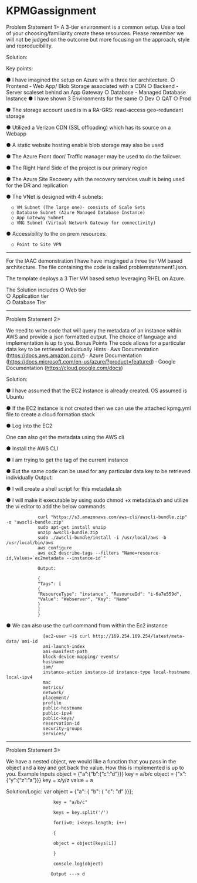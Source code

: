 # KPMGassignment


Problem Statement 1>
A 3-tier environment is a common setup. Use a tool of your choosing/familiarity create these
resources. Please remember we will not be judged on the outcome but more focusing on the
approach, style and reproducibility.

Solution:

Key points:

● I have imagined the setup on Azure with a three tier architecture.
      ○ Frontend - Web App/ Blob Storage associated with a CDN
      ○ Backend - Server scaleset behind an App Gateway
      ○ Database - Managed Database Instance
● I have shown 3 Environments for the same
      ○ Dev
      ○ QAT
      ○ Prod

● The storage account used is in a RA-GRS: read-access geo-redundant storage

● Utilized a Verizon CDN (SSL offloading) which has its source on a Webapp

● A static website hosting enable blob storage may also be used

● The Azure Front door/ Traffic manager may be used to do the failover.

● The Right Hand Side of the project is our primary region

● The Azure Site Recovery with the recovery services vault is being used for the
  DR and replication
  
● The VNet is designed with 4 subnets:

      ○ VM Subnet (The large one)- consists of Scale Sets
      ○ Database Subnet (Azure Managed Database Instance)
      ○ App Gateway Subnet
      ○ VNG Subnet (Virtual Network Gateway for connectivity)
      
● Accessibility to the on prem resources: 
      
      ○ Point to Site VPN
 
______________________________________________________________________________________________________________________________________________________________ 
For the IAAC demonstration I have have imaginged a three tier VM based architecture. The file containing the code is called problemstatement1.json. 
 
The template deploys a 3 Tier VM based setup leveraging RHEL on Azure.

The Solution includes
      ○ Web tier  
      ○ Application tier   
      ○ Database Tier 
  
______________________________________________________________________________________________________________________________________________________________ 

Problem Statement 2>

We need to write code that will query the metadata of an instance within AWS and provide a json formatted output. The choice of language and implementation is up to you.
Bonus Points
The code allows for a particular data key to be retrieved individually
Hints
· Aws Documentation (https://docs.aws.amazon.com/)
· Azure Documentation (https://docs.microsoft.com/en-us/azure/?product=featured)
· Google Documentation (​https://cloud.google.com/docs​)


Solution:

● I have assumed that the EC2 instance is already created.
  OS assumed is Ubuntu

● If the EC2 instance is not created then we can use the attached kpmg.yml file to create a cloud formation stack

● Log into the EC2

One can also get the metadata using the AWS cli

● Install the AWS CLI

● I am trying to get the tag of the current instance

● But the same code can be used for any particular data key to be retrieved individually
  Output:

● I will create a shell script for this metadata.sh

● I will make it executable by using sudo chmod +x metadata.sh and utilize the vi editor to add the below commands

                curl "https://s3.amazonaws.com/aws-cli/awscli-bundle.zip" -o "awscli-bundle.zip" 
                sudo apt-get install unzip
                unzip awscli-bundle.zip
                sudo ./awscli-bundle/install -i /usr/local/aws -b /usr/local/bin/aws
                aws configure 
                aws ec2 describe-tags --filters "Name=resource-id,Values=`ec2metadata --instance-id`"
                
                Output:
                
                {
                "Tags": [
                {
                "ResourceType": "instance", "ResourceId": "i-6a7e559d",
                "Value": "Webserver", "Key": "Name"
                }
                ]
                }
● We can also use the curl command from within the Ec2 instance


                  [ec2-user ~]$ ​curl http://169.254.169.254/latest/meta-data/ ami-id
                  ami-launch-index
                  ami-manifest-path
                  block-device-mapping/ events/
                  hostname
                  iam/
                  instance-action instance-id instance-type local-hostname local-ipv4
                  mac
                  metrics/ 
                  network/ 
                  placement/ 
                  profile 
                  public-hostname 
                  public-ipv4 
                  public-keys/ 
                  reservation-id 
                  security-groups 
                  services/
                  
  
______________________________________________________________________________________________________________________________________________________________ 
  
Problem Statement 3>

We have a nested object, we would like a function that you pass in the object and a key and get back the value. How this is implemented is up to you.
Example Inputs
object = {“a”:{“b”:{“c”:”d”}}}
key = a/b/c
object = {“x”:{“y”:{“z”:”a”}}} 
key = x/y/z
value = a

Solution/Logic:
                      var object = {"a": { "b": { "c": "d" }}}; 
                      
                      key = "a/b/c"
                      
                      keys = key.split('/')
                      
                      for(i=0; i<keys.length; i++)
                      
                      {
                      
                      object = object[keys[i]] 
                      
                      }
                      
                      console.log(object) 
                      
                     Output ---> d
                      
                      
